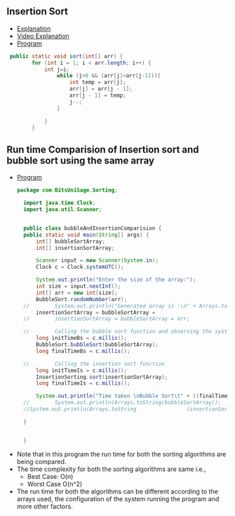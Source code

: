 ## Insertion Sort
- [Explanation](../../Theory/DATA%20STRUCTURES%20AND%20ALGORITHMS/Sorting/Handwritten%20Notes%20on%20Insertion%20Sort.pdf.pdf)
- [Video Explanation](https://www.youtube.com/watch?v=By_5-RRqVeE&pp=ygUdaW5zZXJ0aW9uIHNvcnQgZHNhIHdpdGgga3VuYWw%3D)
- [Program](../DSA/CollegeFiles/src/com/BitsUniSage/Sorting/InsertionSorting.java)
```Java
 public static void sort(int[] arr) {
        for (int i = 1; i < arr.length; i++) {
            int j=i;
                while (j>0 && (arr[j]<arr[j-1])){
                    int temp = arr[j];
                    arr[j] = arr[j - 1];
                    arr[j - 1] = temp;
                    j--;
                }

            }
        }

```
## Run time Comparision of Insertion sort and bubble sort using the same array 
- [Program](../DSA/CollegeFiles/src/com/BitsUniSage/Sorting/bubbleAndInsertionComparision.java)  
  ``` Java 
  package com.BitsUniSage.Sorting;

    import java.time.Clock;
    import java.util.Scanner;


    public class bubbleAndInsertionComparision {
    public static void main(String[] args) {
        int[] bubbleSortArray;
        int[] insertionSortArray;

        Scanner input = new Scanner(System.in);
        Clock c = Clock.systemUTC();

        System.out.println("Enter the size of the array:");
        int size = input.nextInt();
        int[] arr = new int[size];
        BubbleSort.randomNumber(arr);
    //        System.out.println("Generated array is :\n" + Arrays.toString(arr));
        insertionSortArray = bubbleSortArray = 
    //        insertionSortArray = bubbleSortArray = arr;

    //        Calling the bubble sort function and observing the system clock
        long initTimeBs = c.millis();
        BubbleSort.bubbleSort(bubbleSortArray);
        long finalTimeBs = c.millis();

    //        Calling the insertion sort function
        long initTimeIs = c.millis();
        InsertionSorting.sort(insertionSortArray);
        long finalTimeIs = c.millis();

        System.out.println("Time taken \nBubble Sort\t" + ((finalTimeBs - initTimeBs) / 1000.0) + " seconds\nInsertion Sort\t" + ((finalTimeIs - initTimeIs) / 1000.0));
    //        System.out.println(Arrays.toString(bubbleSortArray));
    //System.out.println(Arrays.toString                (insertionSortArray));

    }


    }
  ```
- Note that in this program the run time for both the sorting algorithms are being compared.
- The time complexity for both the sorting algorithms are same i.e.,
  - Best Case: O(n)
  - Worst Case O(n^2)
- The run time for both the algorithms can be different according to the arrays used, the configuration of the system running the program and more other factors. 
